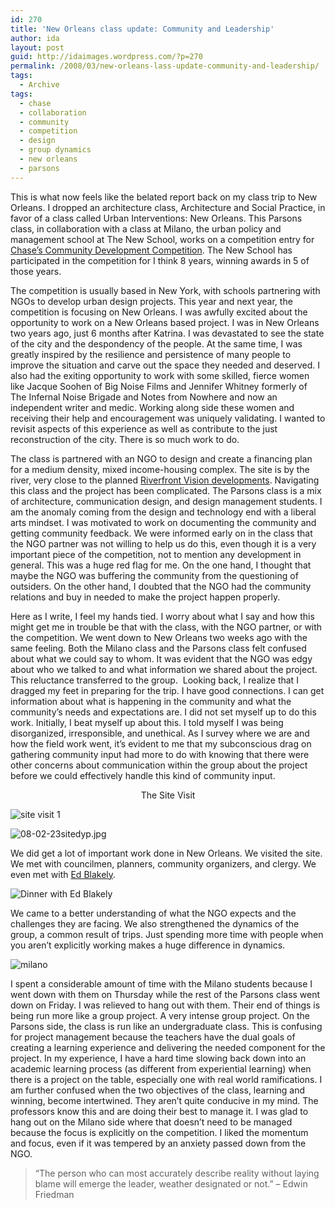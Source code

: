 ```yaml
---
id: 270
title: 'New Orleans class update: Community and Leadership'
author: ida
layout: post
guid: http://idaimages.wordpress.com/?p=270
permalink: /2008/03/new-orleans-lass-update-community-and-leadership/
tags:
  - Archive
tags:
  - chase
  - collaboration
  - community
  - competition
  - design
  - group dynamics
  - new orleans
  - parsons
---
```

This is what now feels like the belated report back on my class trip to New Orleans. I dropped an architecture class, Architecture and Social Practice, in favor of a class called Urban Interventions: New Orleans. This Parsons class, in collaboration with a class at Milano, the urban policy and management school at The New School, works on a competition entry for [Chase’s Community Development ][1][Competition][1]. The New School has participated in the competition for I think 8 years, winning awards in 5 of those years.

The competition is usually based in New York, with schools partnering with NGOs to develop urban design projects. This year and next year, the competition is focusing on New Orleans. I was awfully excited about the opportunity to work on a New Orleans based project. I was in New Orleans two years ago, just 6 months after Katrina. I was devastated to see the state of the city and the despondency of the people. At the same time, I was greatly inspired by the resilience and persistence of many people to improve the situation and carve out the space they needed and deserved. I also had the exiting opportunity to work with some skilled, fierce women like Jacque Soohen of Big Noise Films and Jennifer Whitney formerly of The Infernal Noise Brigade and Notes from Nowhere and now an independent writer and medic. Working along side these women and receiving their help and encouragement was uniquely validating. I wanted to revisit aspects of this experience as well as contribute to the just reconstruction of the city. There is so much work to do.

The class is partnered with an NGO to design and create a financing plan for a medium density, mixed income-housing complex. The site is by the river, very close to the planned [Riverfront Vision developments][2]. Navigating this class and the project has been complicated. The Parsons class is a mix of architecture, communication design, and design management students. I am the anomaly coming from the design and technology end with a liberal arts mindset. I was motivated to work on documenting the community and getting community feedback. We were informed early on in the class that the NGO partner was not willing to help us do this, even though it is a very important piece of the competition, not to mention any development in general. This was a huge red flag for me. On the one hand, I thought that maybe the NGO was buffering the community from the questioning of outsiders. On the other hand, I doubted that the NGO had the community relations and buy in needed to make the project happen properly.

Here as I write, I feel my hands tied. I worry about what I say and how this might get me in trouble be that with the class, with the NGO partner, or with the competition. We went down to New Orleans two weeks ago with the same feeling. Both the Milano class and the Parsons class felt confused about what we could say to whom. It was evident that the NGO was edgy about who we talked to and what information we shared about the project. This reluctance transferred to the group.  Looking back, I realize that I dragged my feet in preparing for the trip. I have good connections. I can get information about what is happening in the community and what the community&#8217;s needs and expectations are. I did not set myself up to do this work. Initially, I beat myself up about this. I told myself I was being disorganized, irresponsible, and unethical. As I survey where we are and how the field work went, it’s evident to me that my subconscious drag on gathering community input had more to do with knowing that there were other concerns about communication within the group about the project before we could effectively handle this kind of community input.

<p align="center">
  The Site Visit
</p>

![site visit 1][3]

![08-02-23sitedyp.jpg][4]

We did get a lot of important work done in New Orleans. We visited the site. We met with councilmen, planners, community organizers, and clergy. We even met with [Ed Blakely][5].

![Dinner with Ed Blakely][6]

We came to a better understanding of what the NGO expects and the challenges they are facing. We also strengthened the dynamics of the group, a common result of trips. Just spending more time with people when you aren’t explicitly working makes a huge difference in dynamics.

![milano][7]

I spent a considerable amount of time with the Milano students because I went down with them on Thursday while the rest of the Parsons class went down on Friday. I was relieved to hang out with them. Their end of things is being run more like a group project. A very intense group project. On the Parsons side, the class is run like an undergraduate class. This is confusing for project management because the teachers have the dual goals of creating a learning experience and delivering the needed component for the project. In my experience, I have a hard time slowing back down into an academic learning process (as different from experiential learning) when there is a project on the table, especially one with real world ramifications. I am further confused when the two objectives of the class, learning and winning, become intertwined. They aren’t quite conducive in my mind. The professors know this and are doing their best to manage it. I was glad to hang out on the Milano side where that doesn’t need to be managed because the focus is explicitly on the competition. I liked the momentum and focus, even if it was tempered by an anxiety passed down from the NGO.

> “The person who can most accurately describe reality without laying blame will emerge the leader, weather designated or not.” &#8211; Edwin Friedman

 [1]: http://www.enterprisecommunity.org/local_work/gulf_coast/chase_competition.asp
 [2]: http://www.neworiverfront.com/
 [3]: http://idaimages.files.wordpress.com/2008/03/08-02-23site093.jpg
 [4]: http://idaimages.files.wordpress.com/2008/03/08-02-23sitedyp.jpg
 [5]: http://www.nola.com/news/t-p/frontpage/index.ssf?/base/news-7/1165560510312270.xml&coll=1
 [6]: http://idaimages.files.wordpress.com/2008/03/08-02-21edblakley05.jpg
 [7]: http://idaimages.files.wordpress.com/2008/03/08-02-21cafedumonde01.jpg
